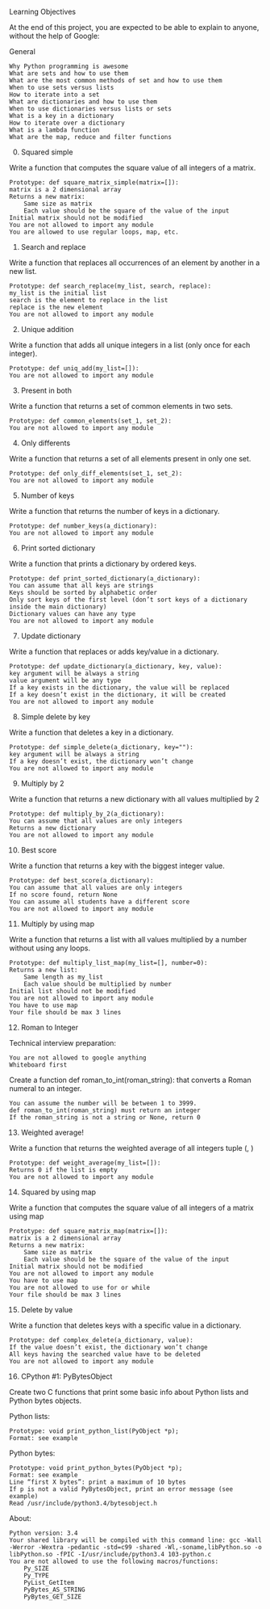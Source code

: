 Learning Objectives

At the end of this project, you are expected to be able to explain to anyone, without the help of Google:


General

	Why Python programming is awesome
	What are sets and how to use them
	What are the most common methods of set and how to use them
	When to use sets versus lists
	How to iterate into a set
	What are dictionaries and how to use them
	When to use dictionaries versus lists or sets
	What is a key in a dictionary
	How to iterate over a dictionary
	What is a lambda function
	What are the map, reduce and filter functions

0. Squared simple

Write a function that computes the square value of all integers of a matrix.

	Prototype: def square_matrix_simple(matrix=[]):
	matrix is a 2 dimensional array
	Returns a new matrix:
		Same size as matrix
		Each value should be the square of the value of the input
	Initial matrix should not be modified
	You are not allowed to import any module
	You are allowed to use regular loops, map, etc.

1. Search and replace

Write a function that replaces all occurrences of an element by another in a new list.

	Prototype: def search_replace(my_list, search, replace):
	my_list is the initial list
	search is the element to replace in the list
	replace is the new element
	You are not allowed to import any module

2. Unique addition

Write a function that adds all unique integers in a list (only once for each integer).

	Prototype: def uniq_add(my_list=[]):
	You are not allowed to import any module

3. Present in both

Write a function that returns a set of common elements in two sets.

	Prototype: def common_elements(set_1, set_2):
	You are not allowed to import any module

4. Only differents

Write a function that returns a set of all elements present in only one set.

	Prototype: def only_diff_elements(set_1, set_2):
	You are not allowed to import any module

5. Number of keys

Write a function that returns the number of keys in a dictionary.

	Prototype: def number_keys(a_dictionary):
	You are not allowed to import any module

6. Print sorted dictionary

Write a function that prints a dictionary by ordered keys.

	Prototype: def print_sorted_dictionary(a_dictionary):
	You can assume that all keys are strings
	Keys should be sorted by alphabetic order
	Only sort keys of the first level (don’t sort keys of a dictionary inside the main dictionary)
	Dictionary values can have any type
	You are not allowed to import any module

7. Update dictionary

Write a function that replaces or adds key/value in a dictionary.

	Prototype: def update_dictionary(a_dictionary, key, value):
	key argument will be always a string
	value argument will be any type
	If a key exists in the dictionary, the value will be replaced
	If a key doesn’t exist in the dictionary, it will be created
	You are not allowed to import any module

8. Simple delete by key

Write a function that deletes a key in a dictionary.

	Prototype: def simple_delete(a_dictionary, key=""):
	key argument will be always a string
	If a key doesn’t exist, the dictionary won’t change
	You are not allowed to import any module

9. Multiply by 2

Write a function that returns a new dictionary with all values multiplied by 2

	Prototype: def multiply_by_2(a_dictionary):
	You can assume that all values are only integers
	Returns a new dictionary
	You are not allowed to import any module

10. Best score

Write a function that returns a key with the biggest integer value.

	Prototype: def best_score(a_dictionary):
	You can assume that all values are only integers
	If no score found, return None
	You can assume all students have a different score
	You are not allowed to import any module

11. Multiply by using map

Write a function that returns a list with all values multiplied by a number without using any loops.

	Prototype: def multiply_list_map(my_list=[], number=0):
	Returns a new list:
		Same length as my_list
		Each value should be multiplied by number
	Initial list should not be modified
	You are not allowed to import any module
	You have to use map
	Your file should be max 3 lines

12. Roman to Integer

Technical interview preparation:

	You are not allowed to google anything
	Whiteboard first

Create a function def roman_to_int(roman_string): that converts a Roman numeral to an integer.

	You can assume the number will be between 1 to 3999.
	def roman_to_int(roman_string) must return an integer
	If the roman_string is not a string or None, return 0

13. Weighted average!

Write a function that returns the weighted average of all integers tuple (<score>, <weight>)

	Prototype: def weight_average(my_list=[]):
	Returns 0 if the list is empty
	You are not allowed to import any module

14. Squared by using map

Write a function that computes the square value of all integers of a matrix using map

	Prototype: def square_matrix_map(matrix=[]):
	matrix is a 2 dimensional array
	Returns a new matrix:
		Same size as matrix
		Each value should be the square of the value of the input
	Initial matrix should not be modified
	You are not allowed to import any module
	You have to use map
	You are not allowed to use for or while
	Your file should be max 3 lines

15. Delete by value

Write a function that deletes keys with a specific value in a dictionary.

	Prototype: def complex_delete(a_dictionary, value):
	If the value doesn’t exist, the dictionary won’t change
	All keys having the searched value have to be deleted
	You are not allowed to import any module

16. CPython #1: PyBytesObject

Create two C functions that print some basic info about Python lists and Python bytes objects.

Python lists:

	Prototype: void print_python_list(PyObject *p);
	Format: see example

Python bytes:

	Prototype: void print_python_bytes(PyObject *p);
	Format: see example
	Line “first X bytes”: print a maximum of 10 bytes
	If p is not a valid PyBytesObject, print an error message (see example)
	Read /usr/include/python3.4/bytesobject.h

About:

	Python version: 3.4
	Your shared library will be compiled with this command line: gcc -Wall -Werror -Wextra -pedantic -std=c99 -shared -Wl,-soname,libPython.so -o libPython.so -fPIC -I/usr/include/python3.4 103-python.c
	You are not allowed to use the following macros/functions:
		Py_SIZE
		Py_TYPE
		PyList_GetItem
		PyBytes_AS_STRING
		PyBytes_GET_SIZE
